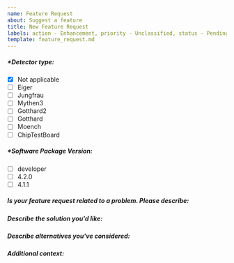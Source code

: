 ```yaml
---
name: Feature Request
about: Suggest a feature
title: New Feature Request
labels: action - Enhancement, priority - Unclassified, status - Pending
template: feature_request.md
---
```


<!--  Check an option by - [x], Uncheck an option by - [ ] -->
<!-- Please preview to see your option has been selected -->

<!-- Please fill out everything with an *, as this report will be discarded otherwise -->

##### *Detector type: 
- [x] Not applicable
- [ ] Eiger
- [ ] Jungfrau
- [ ] Mythen3
- [ ] Gotthard2
- [ ] Gotthard
- [ ] Moench
- [ ] ChipTestBoard

##### *Software Package Version: 
- [ ] developer
- [ ] 4.2.0
- [ ] 4.1.1
<!-- If others, please describe -- >

##### Priority:
- [ ] Super Low
- [ ] Low
- [ ] Medium
- [ ] High
- [ ] Super High

##### *State the feature:
<!--  A clear and concise description of what the feature is -->

##### Is your feature request related to a problem. Please describe:

##### Describe the solution you'd like:

##### Describe alternatives you've considered:

##### Additional context:
<!--  Add any other context about the feature here -->
